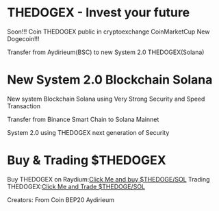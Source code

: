 # THEDOGEX - Invest your future
Soon!!! Coin THEDOGEX public in cryptoexchange CoinMarketCup
New Dogecoin!!!

Transfer from Aydirieum(BSC) to new System 2.0 THEDOGEX(Solana)

# New System 2.0 Blockchain Solana

New system Blockchain Solana using Very Strong Security and Speed Transaction

Transfer from Binance Smart Chain to Solana Mainnet

System 2.0 using THEDOGEX next generation of Security


# Buy & Trading $THEDOGEX

Buy THEDOGEX on Raydium:[Click Me and buy $THEDOGE/SOL](https://raydium.io/swap/?inputCurrency=sol&outputCurrency=4HTvWd5GPWyPi788xXLSDFAfUykt7Ld2TLSAwweKv1Ax&inputAmount=0&fixed=in)
Trading THEDOGEX:[Click Me and Trade $THEDOGE/SOL](https://dexscreener.com/solana/h5d4par5cunsqrtuxiw2uwwbzseypwzn9jqgbvszhemx)


Creators: From Coin BEP20 Aydirieum
